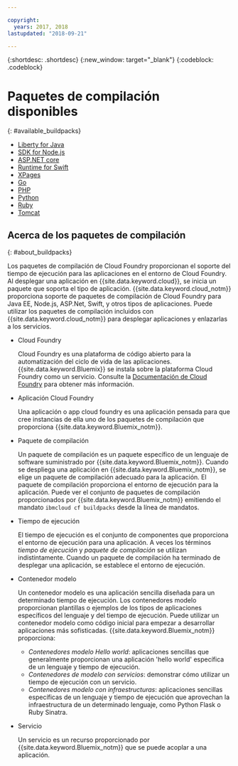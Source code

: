 ```yaml
---

copyright:
  years: 2017, 2018
lastupdated: "2018-09-21"

---
```


{:shortdesc: .shortdesc}
{:new_window: target="_blank"}
{:codeblock: .codeblock}

# Paquetes de compilación disponibles
{: #available_buildpacks}

* [Liberty for Java](/docs/runtimes/liberty/getting-started.html)
* [SDK for Node.js](/docs/runtimes/nodejs/getting-started.html)
* [ASP.NET core](/docs/runtimes/dotnet/getting-started.html)
* [Runtime for Swift](/docs/runtimes/swift/getting-started.html)
* [XPages](/docs/starters/xpages/index.html)
* [Go](/docs/runtimes/go/getting-started.html)
* [PHP](/docs/runtimes/php/getting-started.html)
* [Python](/docs/runtimes/python/getting-started.html)
* [Ruby](/docs/runtimes/ruby/getting-started.html)
* [Tomcat](/docs/runtimes/tomcat/getting-started.html)

## Acerca de los paquetes de compilación
{: #about_buildpacks}

Los paquetes de compilación de Cloud Foundry proporcionan el soporte del tiempo de ejecución para las aplicaciones en el entorno de Cloud Foundry. Al desplegar una aplicación en {{site.data.keyword.cloud}}, se inicia un paquete que soporta el tipo de aplicación. {{site.data.keyword.cloud_notm}} proporciona soporte de paquetes de compilación de Cloud Foundry para Java EE, Node.js, ASP.Net, Swift, y otros tipos de aplicaciones.
Puede utilizar los paquetes de compilación incluidos con {{site.data.keyword.cloud_notm}} para desplegar aplicaciones y enlazarlas a los servicios.

*  Cloud Foundry

    Cloud Foundry es una plataforma de código abierto para la automatización del ciclo de vida de las aplicaciones.  {{site.data.keyword.Bluemix}} se instala sobre la plataforma Cloud Foundry como un servicio. Consulte la [Documentación de Cloud Foundry](https://www.cloudfoundry.org/learn/) para obtener más información.

*  Aplicación Cloud Foundry

   Una aplicación o app cloud foundry es una aplicación pensada para que cree instancias de ella uno de los paquetes de compilación que proporciona {{site.data.keyword.Bluemix_notm}}.

*  Paquete de compilación

   Un paquete de compilación es un paquete específico de un lenguaje de software suministrado por {{site.data.keyword.Bluemix_notm}}. Cuando se despliega una aplicación en {{site.data.keyword.Bluemix_notm}}, se elige un paquete de compilación adecuado para la aplicación. El paquete de compilación proporciona el entorno de ejecución
para la aplicación.  Puede ver el conjunto de paquetes de compilación proporcionados por {{site.data.keyword.Bluemix_notm}} emitiendo el mandato `ibmcloud cf buildpacks` desde la línea de mandatos.

*  Tiempo de ejecución

   El tiempo de ejecución es el conjunto de componentes que proporciona el entorno de ejecución para una aplicación.  A veces los términos *tiempo de ejecución* y *paquete de compilación* se utilizan indistintamente.  Cuando un paquete de compilación ha terminado de desplegar una aplicación, se establece el entorno de ejecución.

*  Contenedor modelo

   Un contenedor modelo es una aplicación sencilla diseñada para un determinado tiempo de ejecución.  Los contenedores modelo proporcionan plantillas o ejemplos de los tipos de aplicaciones específicos del lenguaje y del tiempo de ejecución.  Puede utilizar un contenedor modelo como código inicial para empezar a desarrollar aplicaciones más sofisticadas.  {{site.data.keyword.Bluemix_notm}} proporciona:
   * *Contenedores modelo Hello world*: aplicaciones sencillas que generalmente proporcionan una aplicación 'hello world' específica de un lenguaje y tiempo de ejecución.
   * *Contenedores de modelo con servicios*: demonstrar cómo utilizar un tiempo de ejecución con un servicio.
   * *Contenedores modelo con infraestructuras*: aplicaciones sencillas específicas de un lenguaje y tiempo de ejecución que aprovechan la infraestructura de un determinado lenguaje, como Python Flask o Ruby Sinatra.

*  Servicio

   Un servicio es un recurso proporcionado por {{site.data.keyword.Bluemix_notm}} que se puede acoplar a una aplicación.

